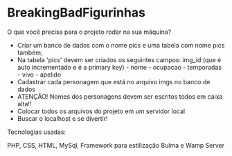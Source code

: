# BreakingBadFigurinhas

O que você precisa para o projeto rodar na sua máquina?

- Criar um banco de dados com o nome pics e uma tabela com nome pics também;
- Na tabela 'pics' devem ser criados os seguintes campos: 
img_id (que é auto incrementado e é a primary key) - nome - ocupacao - temporadas - vivo - apelido
- Cadastrar cada personagem que está no arquivo imgs no banco de dados
- ATENÇÃO! Nomes dos personagens devem ser escritos todos em caixa alta!!
- Colocar todos os arquivos do projeto em um servidor local 
- Buscar o localhost e se divertir!

Tecnologias usadas:

PHP,
CSS,
HTML,
MySql,
Framework para estilização Bulma e
Wamp Server
